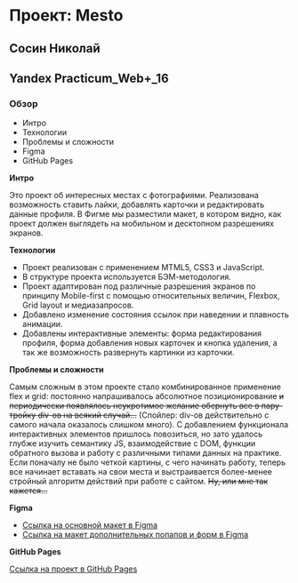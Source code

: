 # Проект: Mesto
## Сосин Николай
## Yandex Practicum_Web+_16

### Обзор

* Интро
* Технологии
* Проблемы и сложности
* Figma
* GitHub Pages

**Интро**

Это проект об интересных местах с фотографиями.
Реализована возможность ставить лайки, добавлять карточки и редактировать данные профиля.
В Фигме мы разместили макет, в котором видно, как проект должен выглядеть на мобильном и десктопном разрешениях экранов.


**Технологии**

* Проект реализован с применением MTML5, CSS3 и JavaScript.
* В структуре проекта используется БЭМ-методология.
* Проект адаптирован под различные разрешения экранов по принципу Mobile-first с помощью относительных величин, Flexbox, Grid layout и медиазапросов.
* Добавлено изменение состояния ссылок при наведении и плавность анимации.
* Добавлены интерактивные элементы: форма редактирования профиля, форма добавления новых карточек и кнопка удаления, а так же возможность развернуть картинки из карточки.


**Проблемы и сложности**

Самым сложным в этом проекте стало комбинированное применение flex и grid: постоянно напрашивалось абсолютное позиционирование ~~и периодически появлялось неукротимое желание обернуть все в пару-тройку div-ов на всякий случай...~~
(Спойлер: div-ов действительно с самого начала оказалось слишком много).
С добавлением функционала интерактивных элементов пришлось повозиться, но зато удалось глубже изучить семантику JS, взаимодействие с DOM, функции обратного вызова и работу с различными типами данных на практике.
Если поначалу не было четкой картины, с чего начинать работу, теперь все начинает вставать на свои места и выстраивается более-менее стройный алгоритм действий при работе с сайтом. ~~Ну, или мне так кажется...~~

**Figma**

* [Ссылка на основной макет в Figma](https://www.figma.com/file/2cn9N9jSkmxD84oJik7xL7/JavaScript.-Sprint-4?node-id=0%3A1)
* [Ссылка на макет дополнительных попапов и форм в Figma](https://www.figma.com/file/bjyvbKKJN2naO0ucURl2Z0/JavaScript.-Sprint-5?node-id=0%3A1)

**GitHub Pages**

[Ссылка на проект в GitHub Pages](https://nmsosin.github.io/mesto-project/)